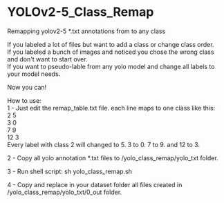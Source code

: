 # YOLOv2-5_Class_Remap
Remapping yolov2-5 *.txt annotations from to any class  

If you labeled a lot of files but want to add a class or change class order.  
If you labeled a bunch of images and noticed you chose the wrong class and don't want to start over.  
If you want to pseudo-lable from any yolo model and change all labels to your model needs.  
  
Now you can!  
  
How to use:  
1 - Just edit the remap_table.txt file. each line maps to one class like this:  
2 5  
3 0  
7 9  
12 3  
Every label with class 2 will changed to 5. 3 to 0. 7 to 9. and 12 to 3.  
  
2 - Copy all yolo annotation *.txt files to /yolo_class_remap/yolo_txt folder.  
  
3 - Run shell script: sh yolo_class_remap.sh  
  
4 - Copy and replace in your dataset folder all files created in /yolo_class_remap/yolo_txt/0_out folder.  

